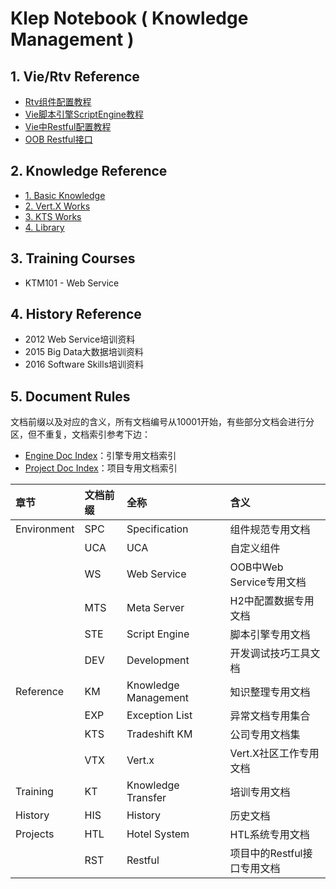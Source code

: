 # Klep Notebook \( Knowledge Management \)

## 1. Vie/Rtv Reference

* [Rtv组件配置教程](/environment/specifications/21component-spec.md)
* [Vie脚本引擎ScriptEngine教程](/environment/implementation/31script-engine.md)
* [Vie中Restful配置教程](/environment/implementation/32restful-configuration.md)
* [OOB Restful接口](/environment/specifications/22out-of-box-restful-api.md)

## 2. Knowledge Reference

* [1. Basic Knowledge](/reference/basic-knowledge.md)
* [2. Vert.X Works](/reference/external-courses.md)
* [3. KTS Works](/reference/3kts-works.md)
* [4. Library](/reference/library.md)

## 3. Training Courses

* KTM101 - Web Service

## 4. History Reference

* 2012 Web Service培训资料
* 2015 Big Data大数据培训资料
* 2016 Software Skills培训资料

## 5. Document Rules

文档前缀以及对应的含义，所有文档编号从10001开始，有些部分文档会进行分区，但不重复，文档索引参考下边：

* [Engine Doc Index](/summary/engine-doc-index.md)：引擎专用文档索引
* [Project Doc Index](/summary/project-doc-index.md)：项目专用文档索引

| 章节 | 文档前缀 | 全称 | 含义 |
| :--- | :--- | :--- | :--- |
| Environment | SPC | Specification | 组件规范专用文档 |
|  | UCA | UCA | 自定义组件 |
|  | WS | Web Service | OOB中Web Service专用文档 |
|  | MTS | Meta Server | H2中配置数据专用文档 |
|  | STE | Script Engine | 脚本引擎专用文档 |
|  | DEV | Development | 开发调试技巧工具文档 |
| Reference | KM | Knowledge Management | 知识整理专用文档 |
|  | EXP | Exception List | 异常文档专用集合 |
|  | KTS | Tradeshift KM | 公司专用文档集 |
|  | VTX | Vert.x | Vert.X社区工作专用文档 |
| Training | KT | Knowledge Transfer | 培训专用文档 |
| History | HIS | History | 历史文档 |
| Projects | HTL | Hotel System | HTL系统专用文档 |
|  | RST | Restful | 项目中的Restful接口专用文档 |




